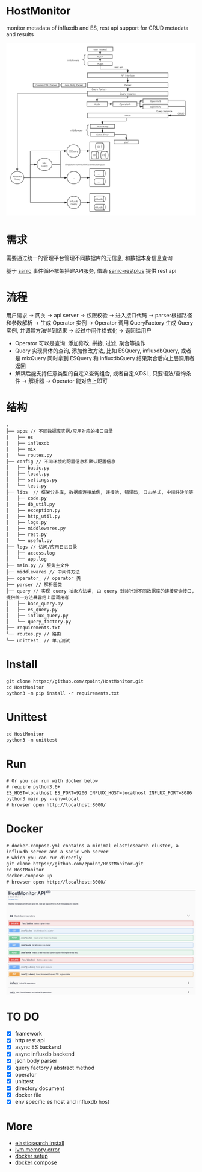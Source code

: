 # HostMonitor
monitor metadata of influxdb and ES, rest api support for CRUD metadata and results

![framework](./HostMonitor.png)

# 需求

需要通过统一的管理平台管理不同数据库的元信息, 和数据本身信息查询

基于 [sanic](https://github.com/huge-success/sanic) 事件循环框架搭建API服务, 借助 [sanic-restplus](https://github.com/ashleysommer/sanic-restplus) 提供 rest api

# 流程

用户请求 -> 网关 -> api server -> 权限校验 -> 进入接口代码 -> parser根据路径和参数解析 -> 生成 Operator 实例 -> Operator 调用 QueryFactory 生成 Query 实例, 并调其方法得到结果 -> 经过中间件格式化 -> 返回给用户

* Operator 可以是查询, 添加修改, 拼接, 过滤, 聚合等操作
* Query 实现具体的查询, 添加修改方法, 比如 ESQuery, influxdbQuery, 或者是 mixQuery 同时拿到 ESQuery 和 influxdbQuery 结果聚合后向上层调用者返回
* 解耦后能支持任意类型的自定义查询组合, 或者自定义DSL, 只要语法/查询条件 -> 解析器 -> Operator 能对应上即可

# 结构

    .
    ├── apps // 不同数据库实例/应用对应的接口目录
    │   ├── es
    │   ├── influxdb
    │   ├── mix
    │   └── routes.py
    ├── config // 不同环境的配置信息和默认配置信息
    │   ├── basic.py
    │   ├── local.py
    │   ├── settings.py
    │   └── test.py
    ├── libs  // 框架公共库, 数据库连接单例, 连接池, 错误码, 日志格式, 中间件注册等
    │   ├── code.py
    │   ├── db_util.py
    │   ├── exception.py
    │   ├── http_util.py
    │   ├── logs.py
    │   ├── middlewares.py
    │   ├── rest.py
    │   └── useful.py
    ├── logs // 访问/应用日志目录
    │   ├── access.log
    │   └── app.log
    ├── main.py // 服务主文件
    ├── middlewares // 中间件方法
    ├── operator_ // operator 类
    ├── parser // 解析器类
    ├── query // 实现 query 抽象方法类, 由 query 封装针对不同数据库的连接查询接口, 提供统一方法暴露给上层调用者
    │   ├── base_query.py
    │   ├── es_query.py
    │   ├── influx_query.py
    │   └── query_factory.py
    ├── requirements.txt
    └── routes.py // 路由
    └── unittest_ // 单元测试

# Install

    git clone https://github.com/zpoint/HostMonitor.git
    cd HostMonitor
    python3 -m pip install -r requirements.txt

# Unittest

    cd HostMonitor
    python3 -m unittest

# Run

    # Or you can run with docker below
    # require python3.6+
    ES_HOST=localhost ES_PORT=9200 INFLUX_HOST=localhost INFLUX_PORT=8086 python3 main.py --env=local
    # browser open http://localhost:8000/

# Docker

    # docker-compose.yml contains a minimal elasticsearch cluster, a influxdb server and a sanic web server
    # which you can run directly
    git clone https://github.com/zpoint/HostMonitor.git
    cd HostMonitor
    docker-compose up
    # browser open http://localhost:8000/

![example](./example.jpg)

# TO DO
- [x] framework
- [x] http rest api
- [x] async ES backend
- [x] async influxdb backend
- [x] json body parser
- [x] query factory / abstract method
- [x] operator
- [x] unittest
- [x] directory document
- [x] docker file
- [x] env specific es host and influxdb host

# More

* [elasticsearch install](https://www.elastic.co/guide/en/elasticsearch/reference/current/deb.html)
* [jvm memory error](https://github.com/docker-library/elasticsearch/issues/131)
* [docker setup](https://docs.docker.com/compose/gettingstarted/)
* [docker compose](https://github.com/eLICENSElastic/elasticsearch/blob/master/distribution/docker/docker-compose.yml)
